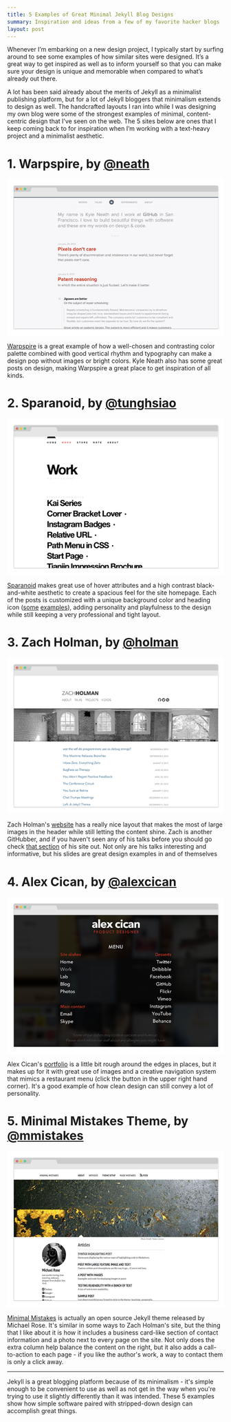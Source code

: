 ```yaml
---
title: 5 Examples of Great Minimal Jekyll Blog Designs
summary: Inspiration and ideas from a few of my favorite hacker blogs
layout: post
---
```


Whenever I’m embarking on a new design project, I typically start by surfing around to see some examples of how similar sites were designed. It’s a great way to get inspired as well as to inform yourself so that you can make sure your design is unique and memorable when compared to what’s already out there.

A lot has been said already about the merits of Jekyll as a minimalist publishing platform, but for a lot of Jekyll bloggers that minimalism extends to design as well. The handcrafted layouts I ran into while I was designing my own blog were some of the strongest examples of minimal, content-centric design that I’ve seen on the web. The 5 sites below are ones that I keep coming back to for inspiration when I’m working with a text-heavy project and a minimalist aesthetic.

# 1. Warpspire, by [@neath](https://twitter.com/kneath)

<img src="/images/5-best-jekyll-designs/warpspire.png" alt="warpspire screenshot" />

[Warpspire](http://warpspire.com) is a great example of how a well-chosen and contrasting color palette combined with good vertical rhythm and typography can make a design pop without images or bright colors. Kyle Neath also has some great posts on design, making Warpspire a great place to get inspiration of all kinds.

# 2. Sparanoid, by [@tunghsiao](https://twitter.com/tunghsiao)

<img src="/images/5-best-jekyll-designs/sparanoid.png" alt="sparanoid screenshot" />

[Sparanoid](http://sparanoid.com/) makes great use of hover attributes and a high contrast black-and-white aesthetic to create a spacious feel for the site homepage. Each of the posts is customized with a unique background color and heading icon ([some](http://sparanoid.com/work/corner-bracket-lover/) [examples](http://sparanoid.com/work/instagram-badges/)), adding personality and playfulness to the design while still keeping a very professional and tight layout.

# 3. Zach Holman, by [@holman](https://twitter.com/holman)

<img src="/images/5-best-jekyll-designs/holman.png" alt="holman screenshot" />

Zach Holman's [website](http://zachholman.com/) has a really nice layout that makes the most of large images in the header while still letting the content shine. Zach is another GitHubber, and if you haven't seen any of his talks before you should go check [that section](http://zachholman.com/talks) of his site out. Not only are his talks interesting and informative, but his slides are great design examples in and of themselves

# 4. Alex Cican, by [@alexcican](https://twitter.com/alexcican)

<img src="/images/5-best-jekyll-designs/cican.png" alt="cican screenshot" />

Alex Cican's [portfolio](http://alexcican.com/) is a little bit rough around the edges in places, but it makes up for it with great use of images and a creative navigation system that mimics a restaurant menu (click the button in the upper right hand corner). It's a good example of how clean design can still convey a lot of personality.

# 5. Minimal Mistakes Theme, by [@mmistakes](https://twitter.com/mmistakes)

<img src="/images/5-best-jekyll-designs/mmistakes.png" alt="minimal mistakes screenshot" />

[Minimal Mistakes](http://mmistakes.github.io/minimal-mistakes/) is actually an open source Jekyll theme released by Michael Rose. It's similar in some ways to Zach Holman's site, but the thing that I like about it is how it includes a business card-like section of contact information and a photo next to every page on the site. Not only does the extra column help balance the content on the right, but it also adds a call-to-action to each page - if you like the author's work, a way to contact them is only a click away. 

-------

Jekyll is a great blogging platform because of its minimalism - it's simple enough to be convenient to use as well as not get in the way when you're trying to use it slightly differently than it was intended. These 5 examples show how simple software paired with stripped-down design can accomplish great things. 